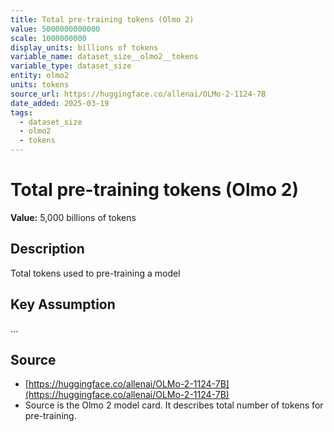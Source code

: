 ```yaml
---
title: Total pre-training tokens (Olmo 2)
value: 5000000000000
scale: 1000000000
display_units: billions of tokens
variable_name: dataset_size__olmo2__tokens
variable_type: dataset_size
entity: olmo2
units: tokens
source_url: https://huggingface.co/allenai/OLMo-2-1124-7B
date_added: 2025-03-19
tags:
  - dataset_size
  - olmo2
  - tokens
---
```


# Total pre-training tokens (Olmo 2)

**Value:** 5,000 billions of tokens

## Description

Total tokens used to pre-training a model

## Key Assumption

...

## Source

- [https://huggingface.co/allenai/OLMo-2-1124-7B](https://huggingface.co/allenai/OLMo-2-1124-7B)
- Source is the Olmo 2 model card. It describes total number of tokens for pre-training.
